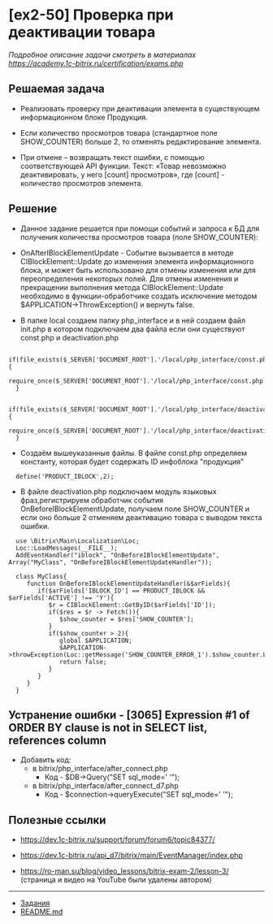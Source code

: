 # [ex2-50] Проверка при деактивации товара

*Подробное описание задачи смотреть в материалах https://academy.1c-bitrix.ru/certification/exams.php*

## Решаемая задача

* Реализовать проверку при деактивации элемента в существующем информационном блоке Продукция.

* Если количество просмотров товара (стандартное поле SHOW_COUNTER) больше 2, то отменять редактирование элемента.

* При отмене – возвращать текст ошибки, c помощью соответствующей API функции. Текст: «Товар невозможно деактивировать, у него [count] просмотров», где [count] - количество просмотров элемента.

## Решение

* Данное задание решается при помощи событий и запроса к БД для получения количества просмотров товара (поле SHOW_COUNTER):
  
* OnAfterIBlockElementUpdate - Событие вызывается в методе CIBlockElement::Update до изменения элемента информационного блока, и может быть использовано для отмены изменения или для переопределения некоторых полей.
  Для отмены изменения и прекращении выполнения метода CIBlockElement::Update необходимо в функции-обработчике создать исключение методом $APPLICATION->ThrowException() и вернуть false.
  
* В папке local создаем папку php_interface и в ней создаем файл init.php в котором подключаем два файла если они существуют const.php и deactivation.php
  
```
  if(file_exists($_SERVER['DOCUMENT_ROOT'].'/local/php_interface/const.php')){
     require_once($_SERVER['DOCUMENT_ROOT'].'/local/php_interface/const.php');
  }
```
```
  if(file_exists($_SERVER['DOCUMENT_ROOT'].'/local/php_interface/deactivation.php')){
     require_once($_SERVER['DOCUMENT_ROOT'].'/local/php_interface/deactivation.php');
  }
```
      
* Создаём вышеуказанные файлы. 
  В файле const.php определяем константу, которая будет содержать ID инфоблока "продукция"
```  
  define('PRODUCT_IBLOCK',2);
```
     
* В файле deactivation.php подключаем модуль языковых фраз,регистрируем обработчик события OnBeforeIBlockElementUpdate, получаем поле SHOW_COUNTER и если оно больше 2 отменяем деактивацию товара с выводом текста ошибки.

``` 
  use \Bitrix\Main\Localization\Loc;
  Loc::LoadMessages(__FILE__);
  AddEventHandler("iblock", "OnBeforeIBlockElementUpdate", Array("MyClass", "OnBeforeIBlockElementUpdateHandler"));
  
  class MyClass{
     function OnBeforeIBlockElementUpdateHandler(&$arFields){
        if($arFields['IBLOCK_ID'] == PRODUCT_IBLOCK && $arFields['ACTIVE'] !== 'Y'){
           $r = CIBlockElement::GetByID($arFields['ID']);
           if($res = $r -> Fetch()){
              $show_counter = $res['SHOW_COUNTER'];
           }
           if($show_counter > 2){
              global $APPLICATION;
              $APPLICATION->throwException(Loc::getMessage('SHOW_COUNTER_ERROR_1').$show_counter.Loc::getMessage('SHOW_COUNTER_ERROR_2'));
              return false;
           }
        }
     }
  }
```  

## Устранение ошибки - [3065] Expression #1 of ORDER BY clause is not in SELECT list, references column

* Добавить код:
    * в bitrix/php_interface/after_connect.php  
        * Код - $DB->Query("SET sql_mode=' '");
    * в  bitrix/php_interface/after_connect_d7.php  
        * Код - $connection->queryExecute("SET sql_mode=' '");

## Полезные ссылки

* https://dev.1c-bitrix.ru/support/forum/forum6/topic84377/
* https://dev.1c-bitrix.ru/api_d7/bitrix/main/EventManager/index.php

* https://ro-man.su/blog/video_lessons/bitrix-exam-2/lesson-3/ (страница и видео на YouTube были удалены автором)

____
* [Задания](tasks.md)
* [README.md](../../README.md)